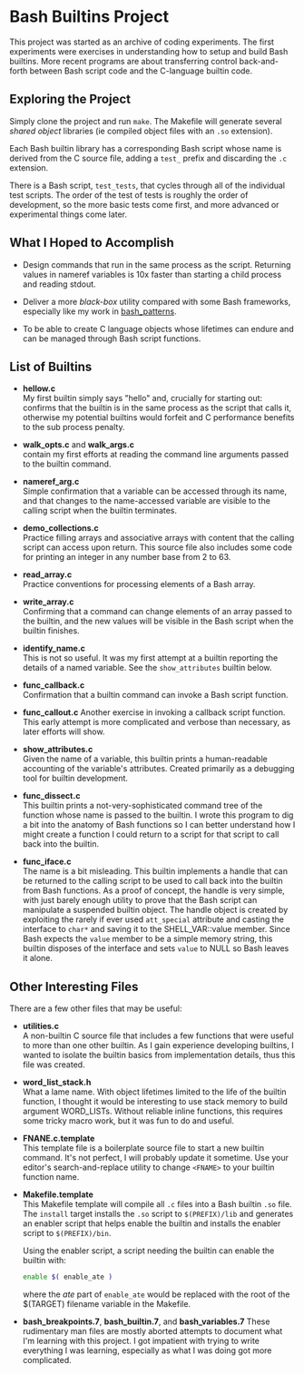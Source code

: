 # Bash Builtins Project

This project was started as an archive of coding experiments.  The
first experiments were exercises in understanding how to setup and
build Bash builtins.  More recent programs are about transferring
control back-and-forth between Bash script code and the C-language
builtin code.

## Exploring the Project

Simply clone the project and run `make`.  The Makefile will
generate several _shared object_ libraries (ie compiled object
files with an `.so` extension).

Each Bash builtin library has a corresponding Bash script whose
name is derived from the C source file, adding a `test_` prefix
and discarding the `.c` extension.

There is a Bash script, `test_tests`, that cycles through all of
the individual test scripts.  The order of the test of tests is
roughly the order of development, so the more basic tests come
first, and more advanced or experimental things come later.

## What I Hoped to Accomplish

- Design commands that run in the same process as the script.
  Returning values in nameref variables is 10x faster than
  starting a child process and reading stdout.

- Deliver a more _black-box_ utility compared with some
  Bash frameworks, especially like my work in [bash_patterns][bash_patterns].

- To be able to create C language objects whose lifetimes can
  endure and can be managed through Bash script functions.

## List of Builtins

- **hellow.c**  
  My first builtin simply says "hello" and, crucially for starting
  out: confirms that the builtin is in the same process as the
  script that calls it, otherwise my potential builtins would forfeit
  and C performance benefits to the sub process penalty.

- **walk_opts.c** and **walk_args.c**  
  contain my first efforts at reading the command line arguments
  passed to the builtin command.

- **nameref_arg.c**  
  Simple confirmation that a variable can be accessed through
  its name, and that changes to the name-accessed variable are
  visible to the calling script when the builtin terminates.

- **demo_collections.c**  
  Practice filling arrays and associative arrays with content
  that the calling script can access upon return. This source
  file also includes some code for printing an integer in any
  number base from 2 to 63.

- **read_array.c**  
  Practice conventions for processing elements of a Bash array.

- **write_array.c**  
  Confirming that a command can change elements of an array
  passed to the builtin, and the new values will be visible
  in the Bash script when the builtin finishes.

- **identify_name.c**  
  This is not so useful.  It was my first attempt at a builtin
  reporting the details of a named variable.  See the
  `show_attributes` builtin below.

- **func_callback.c**  
  Confirmation that a builtin command can invoke a Bash script
  function.

- **func_callout.c**
  Another exercise in invoking a callback script function.
  This early attempt is more complicated and verbose than necessary,
  as later efforts will show.

- **show_attributes.c**  
  Given the name of a variable, this builtin prints a human-readable
  accounting of the variable's attributes.  Created primarily as a
  debugging tool for builtin development.

- **func_dissect.c**  
  This builtin prints a not-very-sophisticated command tree of
  the function whose name is passed to the builtin.  I wrote this
  program to dig a bit into the anatomy of Bash functions so I
  can better understand how I might create a function I could
  return to a script for that script to call back into the
  builtin.

- **func_iface.c**  
  The name is a bit misleading.  This builtin implements a handle
  that can be returned to the calling script to be used to call
  back into the builtin from Bash functions.  As a proof of concept,
  the handle is very simple, with just barely enough utility to
  prove that the Bash script can manipulate a suspended builtin
  object.  The handle object is created by exploiting the rarely if
  ever used `att_special` attribute and casting the interface to
  `char*` and saving it to the SHELL_VAR::value member.  Since Bash
  expects the `value` member to be a simple memory string, this
  builtin disposes of the interface and sets `value` to NULL so Bash
  leaves it alone.

## Other Interesting Files

There are a few other files that may be useful:

- **utilities.c**  
  A non-builtin C source file that includes a few functions that
  were useful to more than one other builtin.  As I gain experience
  developing builtins, I wanted to isolate the builtin basics from
  implementation details, thus this file was created.

- **word_list_stack.h**  
  What a lame name.  With object lifetimes limited to the life of
  the builtin function, I thought it would be interesting to use
  stack memory to build argument WORD_LISTs.  Without reliable
  inline functions, this requires some tricky macro work, but it
  was fun to do and useful.

- **FNANE.c.template**  
  This template file is a boilerplate source file to start a
  new builtin command.  It's not perfect, I will probably update
  it sometime.  Use your editor's search-and-replace utility to
  change `<FNAME>` to your builtin function name.

- **Makefile.template**  
  This Makefile template will compile all `.c` files into a Bash
  builtin `.so` file.  The `install` target installs the `.so` script
  to `$(PREFIX)/lib` and generates an enabler script that helps enable
  the builtin and installs the enabler script to `$(PREFIX)/bin`.

  Using the enabler script, a script needing the builtin can enable
  the builtin with:
  ~~~sh
  enable $( enable_ate )
  ~~~
  where the _ate_ part of `enable_ate` would be replaced with the
  root of the $(TARGET) filename variable in the Makefile.

- **bash_breakpoints.7**, **bash_builtin.7**, and **bash_variables.7**
  These rudimentary man files are mostly aborted attempts to
  document what I'm learning with this project.  I got impatient
  with trying to write everything I was learning, especially as what
  I was doing got more complicated.

[bash_patterns]:     "https://github.com/cjungmann/bash_patterns"
[bash_source_page]:  "http://git.savannah.gnu.org/cgit/bash.git"
[bash_clone_url]:    "https://git.savannah.gnu.org/git/bash"